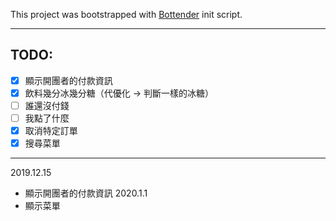 This project was bootstrapped with
[Bottender](https://github.com/Yoctol/bottender) init script.

---

## TODO:
- [x] 顯示開團者的付款資訊
- [x] 飲料幾分冰幾分糖（代優化 -> 判斷一樣的冰糖）
- [ ] 誰還沒付錢
- [ ] 我點了什麼
- [x] 取消特定訂單
- [x] 搜尋菜單

----
2019.12.15
- 顯示開團者的付款資訊
2020.1.1
- 顯示菜單